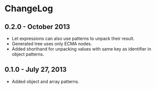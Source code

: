 # ChangeLog #


## 0.2.0 - October 2013
* Let expressions can also use patterns to unpack their result.
* Generated tree uses only ECMA nodes.
* Added shorthand for unpacking values with same key as identifier in object patterns.

## 0.1.0 - July 27, 2013
* Added object and array patterns.